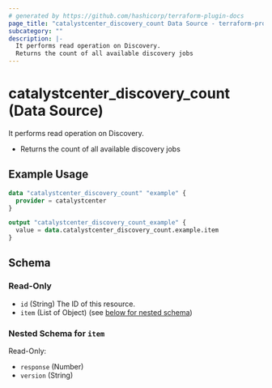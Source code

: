 ```yaml
---
# generated by https://github.com/hashicorp/terraform-plugin-docs
page_title: "catalystcenter_discovery_count Data Source - terraform-provider-catalystcenter"
subcategory: ""
description: |-
  It performs read operation on Discovery.
  Returns the count of all available discovery jobs
---
```


# catalystcenter_discovery_count (Data Source)

It performs read operation on Discovery.

- Returns the count of all available discovery jobs

## Example Usage

```terraform
data "catalystcenter_discovery_count" "example" {
  provider = catalystcenter
}

output "catalystcenter_discovery_count_example" {
  value = data.catalystcenter_discovery_count.example.item
}
```

<!-- schema generated by tfplugindocs -->
## Schema

### Read-Only

- `id` (String) The ID of this resource.
- `item` (List of Object) (see [below for nested schema](#nestedatt--item))

<a id="nestedatt--item"></a>
### Nested Schema for `item`

Read-Only:

- `response` (Number)
- `version` (String)
